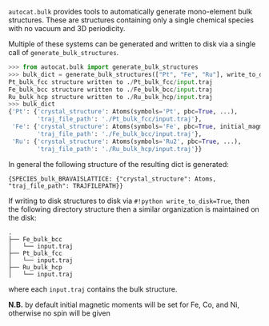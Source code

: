 `autocat.bulk` provides tools to automatically generate mono-element
bulk structures. These are structures containing only a single
chemical species with no vacuum and 3D periodicity.

Multiple of these systems can be generated and written to
disk via a single call of `generate_bulk_structures`.

``` py
>>> from autocat.bulk import generate_bulk_structures
>>> bulk_dict = generate_bulk_structures(["Pt", "Fe", "Ru"], write_to_disk=True)
Pt_bulk_fcc structure written to ./Pt_bulk_fcc/input.traj
Fe_bulk_bcc structure written to ./Fe_bulk_bcc/input.traj
Ru_bulk_hcp structure written to ./Ru_bulk_hcp/input.traj
>>> bulk_dict
{'Pt': {'crystal_structure': Atoms(symbols='Pt', pbc=True, ...),
        'traj_file_path': './Pt_bulk_fcc/input.traj'},
 'Fe': {'crystal_structure': Atoms(symbols='Fe', pbc=True, initial_magmoms=..., ...),
        'traj_file_path': './Fe_bulk_bcc/input.traj'},
 'Ru': {'crystal_structure': Atoms(symbols='Ru2', pbc=True, ...),
        'traj_file_path': './Ru_bulk_hcp/input.traj'}}
```

In general the following structure of the resulting dict is generated:

`{SPECIES_bulk_BRAVAISLATTICE: {"crystal_structure": Atoms, "traj_file_path": TRAJFILEPATH}}`

If writing to disk structures to disk via 
`#!python write_to_disk=True`,
then the following directory structure then a similar organization is maintained on the disk:

```
.
├── Fe_bulk_bcc
│   └── input.traj
├── Pt_bulk_fcc
│   └── input.traj
├── Ru_bulk_hcp
│   └── input.traj
```
where each `input.traj` contains the bulk structure.

**N.B.** by default initial magnetic moments will be set for Fe, Co, and Ni, otherwise no spin 
will be given
